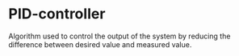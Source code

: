# PID-controller
Algorithm used to control the output of the system by reducing the difference between desired value and measured value.
<br>

